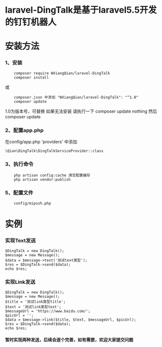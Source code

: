 # laravel-DingTalk是基于laravel5.5开发的钉钉机器人

# 安装方法
### 1、安装
```
    composer require WXiangQian/laravel-DingTalk    
    composer install
```   
或
```  
    composer.json 中添加 "WXiangQian/laravel-DingTalk": "^1.0"  
    composer update 
```
1.0为版本号，可替换
如果无法安装 请执行一下 composer update nothing 然后 composer update
 
 
###  2、配置app.php

在config/app.php 'providers' 中添加 
```
\Qian\DingTalk\DingTalkServiceProvider::class
```
   
###  3、执行命令

```
    php artisan config:cache 清空配置缓存 
    php artisan vendor:publish 
```
###  5、配置文件
```
    config/mipush.php
```
# 实例

### 实现Text发送
```
$DingTalk = new DingTalk();
$message = new Message();
$data = $message->text('测试text类型');
$res = $DingTalk->send($data);
echo $res;
```
### 实现Link发送
```
$DingTalk = new DingTalk();
$message = new Message();
$title = '测试link类型title';
$text = '测试link类型text';
$messageUrl = 'https://www.baidu.com/';
$picUrl = '';
$data = $message->link($title, $text, $messageUrl, $picUrl);
$res = $DingTalk->send($data);
echo $res;
```


#### 暂时实现两种发送，后续会逐个完善，如有需要，欢迎大家提交问题
